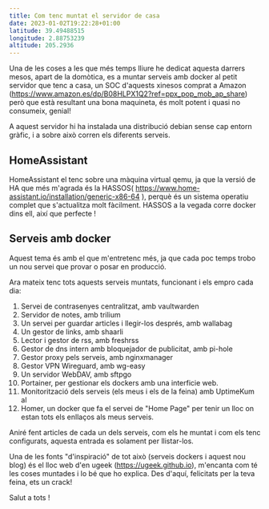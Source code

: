 ```yaml
---
title: Com tenc muntat el servidor de casa
date: 2023-01-02T19:22:28+01:00
latitude: 39.49488515
longitude: 2.88753239
altitude: 205.2936
---
```


Una de les coses a les que més temps lliure he dedicat aquesta darrers mesos, apart de la domòtica, es a muntar serveis amb docker al petit servidor que tenc a casa, un SOC d'aquests xinesos comprat a Amazon (https://www.amazon.es/dp/B08HLPX1Q2?ref=ppx_pop_mob_ap_share) però que està resultant una bona maquineta, és molt potent i quasi no consumeix, genial!

A aquest servidor hi ha instalada una distribució debian sense cap entorn gràfic, i a sobre això corren els diferents serveis.

## HomeAssistant 
HomeAssistant el tenc sobre una màquina virtual qemu, ja que la versió de HA que més m'agrada és la HASSOS( https://www.home-assistant.io/installation/generic-x86-64 ), perquè és un sistema operatiu complet que s'actualitza molt fàcilment. HASSOS a la vegada corre docker dins ell, així que perfecte !

## Serveis amb docker
Aquest tema és amb el que m'entretenc més, ja que cada poc temps trobo un nou servei que provar o posar en producció. 

Ara mateix tenc tots aquests serveis muntats, funcionant i els empro cada dia:

1. Servei de contrasenyes centralitzat, amb vaultwarden
2. Servidor de notes, amb trilium
3. Un servei per guardar articles i llegir-los després, amb wallabag
4. Un gestor de links, amb shaarli
5. Lector i gestor de rss, amb freshrss
6. Gestor de dns intern amb bloquejador de publicitat, amb pi-hole
7. Gestor proxy pels serveis, amb nginxmanager
8. Gestor VPN Wireguard, amb wg-easy
9. Un servidor WebDAV, amb sftpgo
10. Portainer, per gestionar els dockers amb una interficie web.
11. Monitorització dels serveis (els meus i els de la feina) amb UptimeKum al
12. Homer, un docker que fa el servei de "Home Page" per tenir un lloc on estan tots els enllaços als meus serveis.

Aniré fent articles de cada un dels serveis, com els he muntat i com els tenc configurats, aquesta entrada es solament per llistar-los.

Una de les fonts "d'inspiració" de tot això (serveis dockers i aquest nou blog) és el lloc web d'en ugeek (https://ugeek.github.io), m'encanta com té les coses muntades i lo bé que ho explica. Des d'aquí, felicitats per la teva feina, ets un crack!

Salut a tots !
